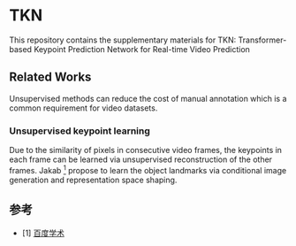 # TKN
This repository contains the supplementary materials for TKN: Transformer-based Keypoint Prediction Network for Real-time Video Prediction
## Related Works
Unsupervised methods can reduce the cost of manual annotation which is a common requirement for video datasets.
### Unsupervised keypoint learning
Due to the similarity of pixels in consecutive video frames, the keypoints in each frame can be learned via unsupervised reconstruction of the other frames. Jakab [<sup>1</sup>](#jakab2018conditional) propose to learn the object landmarks via conditional image generation and representation space shaping.



## 参考

<div id="jakab2018conditional"></div>

- [1] [百度学术](http://xueshu.baidu.com/)
